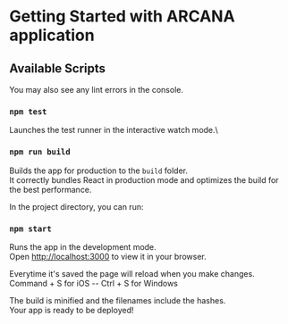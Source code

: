 # Getting Started with ARCANA application

## Available Scripts

You may also see any lint errors in the console.
### `npm test`
Launches the test runner in the interactive watch mode.\

### `npm run build`
Builds the app for production to the `build` folder.\
It correctly bundles React in production mode and optimizes the build for the best performance.

In the project directory, you can run:
### `npm start`
Runs the app in the development mode.\
Open [http://localhost:3000](http://localhost:3000) to view it in your browser.

Everytime it's saved the page will reload when you make changes.\
Command + S for iOS -- Ctrl + S for Windows

The build is minified and the filenames include the hashes.\
Your app is ready to be deployed!


